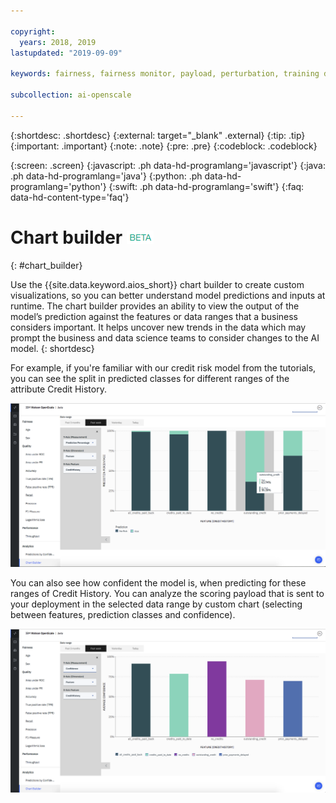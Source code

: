 ```yaml
---

copyright:
  years: 2018, 2019
lastupdated: "2019-09-09"

keywords: fairness, fairness monitor, payload, perturbation, training data, debiased

subcollection: ai-openscale

---
```


{:shortdesc: .shortdesc}
{:external: target="_blank" .external}
{:tip: .tip}
{:important: .important}
{:note: .note}
{:pre: .pre}
{:codeblock: .codeblock}

{:screen: .screen}
{:javascript: .ph data-hd-programlang='javascript'}
{:java: .ph data-hd-programlang='java'}
{:python: .ph data-hd-programlang='python'}
{:swift: .ph data-hd-programlang='swift'}
{:faq: data-hd-content-type='faq'}

# Chart builder ![beta tag](images/beta.png)
{: #chart_builder}

Use the {{site.data.keyword.aios_short}} chart builder to create custom visualizations, so you can better understand model predictions and inputs at runtime. The chart builder provides an ability to view the output of the model’s prediction against the features or data ranges that a business considers important. It helps uncover new trends in the data which may prompt the business and data science teams to consider changes to the AI model. 
{: shortdesc}

For example, if you're familiar with our credit risk model from the tutorials, you can see the split in predicted classes for different ranges of the attribute Credit History. 

   ![a chart that shows feature prediction for gender by the feature age](images/by_custom_chart.png)
      
   You can also see how confident the model is, when predicting for these ranges of Credit History. You can analyze the scoring payload that is sent to your deployment in the selected data range by custom chart (selecting between features, prediction classes and confidence).

   ![a chart that shows feature prediction for gender by the feature age](images/by_custom_chart002.png)
   
